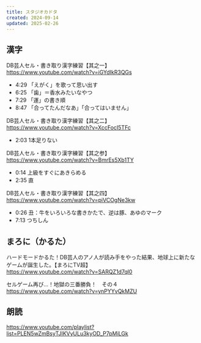 ```yaml
---
title: スタジオカドタ
created: 2024-09-14
updated: 2025-02-26
---
```


## 漢字

DB芸人セル・書き取り漢字練習【其之一】 \
<https://www.youtube.com/watch?v=iGYdIkR3QGs>
- 4:29 「えがく」を歌って思い出す
- 6:25 「歯」＝香水みたいなやつ
- 7:29 「運」の書き順
- 8:47 「合ってたんだなあ」「合ってはいません」

DB芸人セル・書き取り漢字練習【其之二】 \
<https://www.youtube.com/watch?v=XccFocI5TFc>
- 2:03 1本足りない

DB芸人セル・書き取り漢字練習【其之参】 \
<https://www.youtube.com/watch?v=BmrEs5Xb1TY>
- 0:14 上級をすぐにあきらめる
- 2:35 直

DB芸人セル・書き取り漢字練習【其之四】 \
<https://www.youtube.com/watch?v=piVCOgNe3kw>
- 0:26 丑：牛をいろいろな書きかたで、逆は豚、あゆのマーク
- 7:13 つちしん

## まろに（かるた）

ハードモードかるた！DB芸人のアノ人が読み手をやった結果、地球上に新たなゲームが誕生した。【まろにTV超】 \
<https://www.youtube.com/watch?v=SARQZ1d7ql0>

セルゲーム再び…！地獄の三番勝負！　その４ \
<https://www.youtube.com/watch?v=ynPYYvQkMZU>

## 朗読

<https://www.youtube.com/playlist?list=PLEN5wZmBsyTJIKVyULu3kyOD_P7pMiLGk>

